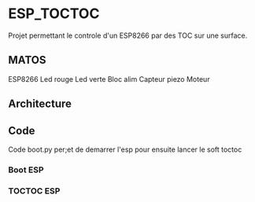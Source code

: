 # ESP_TOCTOC

Projet permettant le controle d'un ESP8266 par des TOC sur une surface.


## MATOS
  ESP8266
  Led rouge
  Led verte
  Bloc alim
  Capteur piezo
  Moteur
  
## Architecture


## Code
Code boot.py per;et de demarrer l'esp pour ensuite lancer le soft toctoc
### Boot ESP
### TOCTOC ESP
